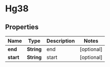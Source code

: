 
# Hg38

## Properties
Name | Type | Description | Notes
------------ | ------------- | ------------- | -------------
**end** | **String** | end |  [optional]
**start** | **String** | start |  [optional]



